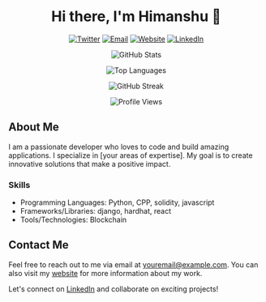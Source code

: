 <h1 align="center">Hi there, I'm Himanshu 👋</h1>

<p align="center">
  <a href="[https://twitter.com/yourusername](https://twitter.com/kouder01)"><img src="https://img.shields.io/badge/Twitter-%231DA1F2.svg?&style=for-the-badge&logo=twitter&logoColor=white" alt="Twitter"></a>
  <a href="mailto:himanshupoptani12@gmail.com"><img src="https://img.shields.io/badge/Email-%23D14836.svg?&style=for-the-badge&logo=gmail&logoColor=white" alt="Email"></a>
  <a href="https://himanshu.bio"><img src="https://img.shields.io/badge/Website-%230077B5.svg?&style=for-the-badge&logo=web&logoColor=white" alt="Website"></a>
  <a href="https://linkedin.com/in/hxxxp"><img src="https://img.shields.io/badge/LinkedIn-%230077B5.svg?&style=for-the-badge&logo=linkedin&logoColor=white" alt="LinkedIn"></a>
</p>

<p align="center">
  <img src="https://github-readme-stats.vercel.app/api?username=coderwithsense&show_icons=true&theme=vision-friendly-dark" alt="GitHub Stats">
</p>

<p align="center">
  <img src="https://github-readme-stats.vercel.app/api/top-langs/?username=coderwithsense&layout=compact&theme=vision-friendly-dark" alt="Top Languages">
</p>

<p align="center">
  <img src="https://github-readme-streak-stats.herokuapp.com?user=coderwithsense&theme=tokyonight&hide_border=true&date_format=M%20j%5B%2C%20Y%5D&stroke=11CBDD" alt="GitHub Streak">
</p>

<p align="center">
  <img src="https://komarev.com/ghpvc/?username=coderwithsense&color=blueviolet" alt="Profile Views">
</p>


## About Me

I am a passionate developer who loves to code and build amazing applications. I specialize in [your areas of expertise]. My goal is to create innovative solutions that make a positive impact.

### Skills

- Programming Languages: Python, CPP, solidity, javascript
- Frameworks/Libraries: django, hardhat, react
- Tools/Technologies: Blockchain

## Contact Me

Feel free to reach out to me via email at youremail@example.com. You can also visit my [website](https://himanshu.bio) for more information about my work.

Let's connect on [LinkedIn](https://linkedin.com/in/hxxxp) and collaborate on exciting projects!

<!-- Additional sections or customization can be added as per your preference -->
